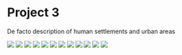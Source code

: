 # Project 3 

De facto description of human settlements and urban areas

![](Leyou_1.png)
![](Leyou_2.png)
![](Leyou_3_density.png)
![](Leyou_4_multiline_obj.png)
![](Leyou_5_contours.png)
![](Leyou_6_urban_areas.png)
![](Leyou_7_urbanized_areas_with_Dots.png)
![](leyou_8_urban_areas_polys.png)
![](leyou_9_urban_areas_with_roads.png)
![](leyou_10_urban_areas_roads_density.png)
![](leyou_11_hospital_sites.png)
![](leyou_12_hospitals_roads.png)

